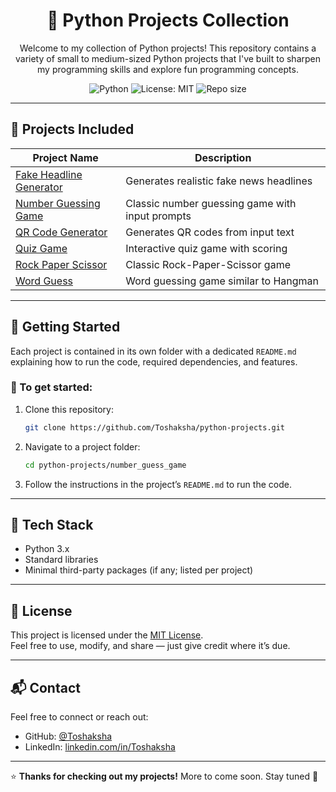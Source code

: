 <h1 align="center">🐍 Python Projects Collection</h1>

<p align="center">
Welcome to my collection of Python projects!  
This repository contains a variety of small to medium-sized Python projects that I've built to sharpen my programming skills and explore fun programming concepts.
</p>

<p align="center">
  <img src="https://img.shields.io/badge/Python-3.x-blue?logo=python" alt="Python" />
  <img src="https://img.shields.io/badge/License-MIT-green.svg" alt="License: MIT" />
  <img src="https://img.shields.io/github/repo-size/Toshaksha/python-projects" alt="Repo size" />
</p>

---

## 📁 Projects Included

| Project Name                                         | Description                                      |
|------------------------------------------------------|--------------------------------------------------|
| [Fake Headline Generator](./fake_headline_generator) | Generates realistic fake news headlines          |
| [Number Guessing Game](./number_guess_game)          | Classic number guessing game with input prompts |
| [QR Code Generator](./qr_code_generator)             | Generates QR codes from input text               |
| [Quiz Game](./quiz_game)                             | Interactive quiz game with scoring               |
| [Rock Paper Scissor](./rock_paper_scissor_game)      | Classic Rock-Paper-Scissor game                  |
| [Word Guess](./word_guess)                           | Word guessing game similar to Hangman            |

---

## 🚀 Getting Started

Each project is contained in its own folder with a dedicated `README.md` explaining how to run the code, required dependencies, and features.

### 🔧 To get started:

1. Clone this repository:
    ```bash
    git clone https://github.com/Toshaksha/python-projects.git
    ```

2. Navigate to a project folder:
    ```bash
    cd python-projects/number_guess_game
    ```

3. Follow the instructions in the project’s `README.md` to run the code.

---

## 🧰 Tech Stack

- Python 3.x
- Standard libraries
- Minimal third-party packages (if any; listed per project)

---


## 📜 License

This project is licensed under the [MIT License](LICENSE).  
Feel free to use, modify, and share — just give credit where it’s due.

---

## 📬 Contact

Feel free to connect or reach out:

- GitHub: [@Toshaksha](https://github.com/Toshaksha)
- LinkedIn: [linkedin.com/in/Toshaksha](https://linkedin.com/in/Toshaksha)

---

⭐ **Thanks for checking out my projects!** More to come soon. Stay tuned 🚀

